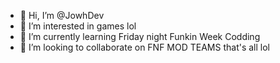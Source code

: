 - 👋 Hi, I’m @JowhDev
- 👀 I’m interested in games lol
- 🌱 I’m currently learning Friday night Funkin Week Codding
- 💞️ I’m looking to collaborate on FNF MOD TEAMS
that's all lol

<!---
JowhDev/JowhDev is a ✨ special ✨ repository because its `README.md` (this file) appears on your GitHub profile.
You can click the Preview link to take a look at your changes.
--->
